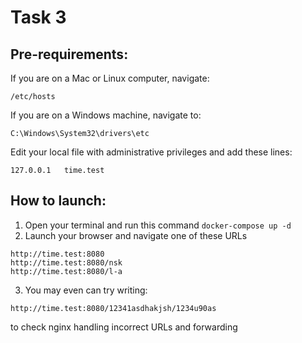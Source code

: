 # Task 3
## Pre-requirements:

If you are on a Mac or Linux computer, navigate:

`/etc/hosts`

If you are on a Windows machine, navigate to:

`C:\Windows\System32\drivers\etc`

Edit your local file with administrative privileges and add these lines:

```
127.0.0.1 	time.test
```

## How to launch:

1. Open your terminal and run this command `docker-compose up -d`
2. Launch your browser and navigate one of these URLs
```
http://time.test:8080
http://time.test:8080/nsk
http://time.test:8080/l-a
```
3. You may even can try writing:
```
http://time.test:8080/12341asdhakjsh/1234u90as
```
to check nginx handling incorrect URLs and forwarding